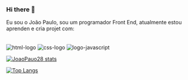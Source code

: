 ### Hi there  :pencil:

Eu sou o João Paulo, sou um programador Front End, atualmente estou aprenden  e cria projet com:
<br>
<br>
<br>
<IMG SRC="https://img.shields.io/badge/HTML5-E34F26?style=for-the-badge&logo=html5&logoColor=white" alt="html-logo">
<img src="https://img.shields.io/badge/CSS3-1572B6?style=for-the-badge&logo=css3&logoColor=white" alt="css-logo">
<img src="https://img.shields.io/badge/JavaScript-F7DF1E?style=for-the-badge&logo=javascript&logoColor=black" alt="logo-javascript">
  
  
  
 [![JoaoPauo28 stats](https://github-readme-stats.vercel.app/api?username=JoaoPaulo28)](https://github.com/anuraghazra/github-readme-stats)
  
  [![Top Langs](https://github-readme-stats.vercel.app/api/top-langs/?username=JoaoPaulo18)](https://github.com/anuraghazra/github-readme-stats)
